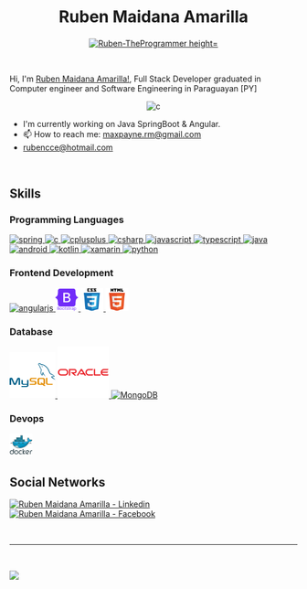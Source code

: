<p align="center"> <h1 align="center"> Ruben Maidana Amarilla </h1> </p>
<p align="center">
<a href="https://github.com/Ruben-TheProgrammer" target="_blank"><img align="center" src="./icons/github.svg" alt="Ruben-TheProgrammer height="20" width="45" height="45" /></a>
</p>

<br />

Hi, I'm [Ruben Maidana Amarilla!](https://www.linkedin.com/in/rub%C3%A9n-maidana-amarilla-989063212/), Full Stack Developer graduated in 
Computer engineer and Software Engineering in Paraguayan [PY]

<p align="center">
<img src="icons/mona-whisper.gif" alt="c" width="32" height="32"/>
</p>

- I'm currently working on Java SpringBoot & Angular.
- 📫 How to reach me: maxpayne.rm@gmail.com
- rubencce@hotmail.com
<br />

## Skills

### Programming Languages
<p align="left">
<a href="https://github.com/Ruben-TheProgrammer?tab=repositories" target="_blank"> <img src="icons/springio-icon.svg" alt="spring" width="40" height="40"/> </a> <a href="#" target="_blank"> <img src="icons/c-original.svg" alt="c" width="40" height="40"/> </a> <a href="#" target="_blank"> <img src="icons/cplusplus-original.svg" alt="cplusplus" width="40" height="40"/> </a> <a href="#" target="_blank"> <img src="icons/csharp-original.svg" alt="csharp" width="40" height="40"/> </a> <a href="#" target="_blank"> <img src="icons/javascript-original.svg" alt="javascript" width="40" height="40"/> </a> <a href="#" target="_blank"> <img src="icons/typescript-original.svg" alt="typescript" width="40" height="40"/> </a> <a href="https://github.com/Ruben-TheProgrammer?tab=repositories" target="_blank"> <img src="icons/java-original.svg" alt="java" width="40" height="40"/> </a> <a href="https://github.com/Ruben-TheProgrammer?tab=repositories" target="_blank"> <img src="icons/android-original-wordmark.svg" alt="android" width="40" height="40"/> </a> <a href="#" target="_blank"> <img src="icons/kotlinlang-icon.svg" alt="kotlin" width="40" height="40"/> </a> <a href="#" target="_blank"> <img src="icons/xamarin.svg" alt="xamarin" width="40" height="40"/> </a>  <a href="https://github.com/Ruben-TheProgrammer?tab=repositories" target="_blank"> <img src="icons/python.svg" alt="python" width="40" height="40"/> </a> 
</p>

### Frontend Development
<p align="left">
<a href="#" target="_blank"> <img src="./icons/angular.svg" alt="angularjs" width="40" height="40"/> </a> <a href="#" target="_blank"> <img src="https://raw.githubusercontent.com/devicons/devicon/master/icons/bootstrap/bootstrap-plain-wordmark.svg" alt="bootstrap" width="40" height="40"/> </a> <a href="#" target="_blank"> <img src="https://raw.githubusercontent.com/devicons/devicon/master/icons/css3/css3-original-wordmark.svg" alt="css3" width="40" height="40"/> </a> <a href="#" target="_blank"> <img src="https://raw.githubusercontent.com/devicons/devicon/master/icons/html5/html5-original-wordmark.svg" alt="html5" width="40" height="40"/> </a> 
</p>

### Database
<p align="left">
<a href="#" target="_blank"> <img src="https://raw.githubusercontent.com/devicons/devicon/master/icons/mysql/mysql-original-wordmark.svg" alt="mysql"  width="80" height="80"/> </a> 
<a href="#" target="_blank"> <img src="https://raw.githubusercontent.com/devicons/devicon/master/icons/oracle/oracle-original.svg" alt="oracle"  width="90" height="90"/> </a>
<a href="#" target="_blank"><img src="icons/mongodb-icon.svg" alt="MongoDB" width="90" height="90"/> </a>
</p>

### Devops
<p align="left">
<a href="#" target="_blank"> <img src="https://raw.githubusercontent.com/devicons/devicon/master/icons/docker/docker-original-wordmark.svg" alt="docker" width="40" height="40"/> </a> 
</p>

</p>

## Social Networks

<p align="left">
<a href="https://www.linkedin.com/in/rub%C3%A9n-maidana-amarilla-989063212/">
  <img alt="Ruben Maidana Amarilla - Linkedin" width="40" height="40" src="./icons/linkedin.svg" />
</a> <a href="https://www.facebook.com/Rubenmadev">
  <img alt="Ruben Maidana Amarilla - Facebook" width="40" height="40" src="./icons/facebook.svg" />
</a>
</p>

<br />
<hr />

<br />

![](https://github.com/Ruben-TheProgrammer)
